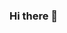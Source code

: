 ### Hi there 👋

<!--
**rohanArbi/rohanArbi** is a ✨ _special_ ✨ repository because its `README.md` (this file) appears on your GitHub profile.

Here are some ideas to get you started:

- 🔭 I’m currently working on a ML project
- 🌱 I’m currently learning data structure
- 👯 I’m looking to collaborate on ML
- 🤔 I’m looking for help with .....
- 💬 Ask me about ML
- 📫 How to reach me: ...
- 😄 Pronouns: ...
- ⚡ Fun fact: ...
-->
